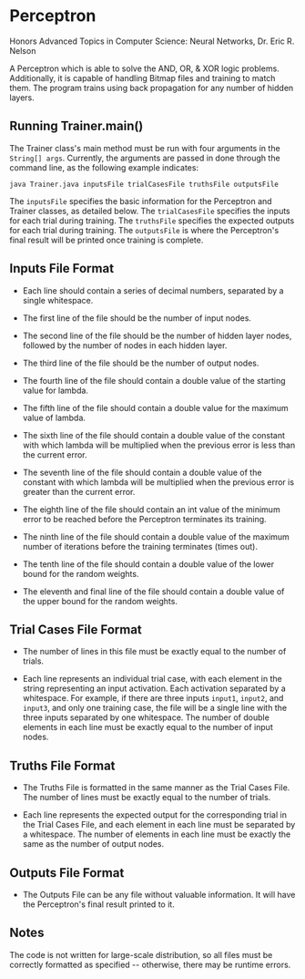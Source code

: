 # Perceptron
Honors Advanced Topics in Computer Science: Neural Networks, Dr. Eric R. Nelson

A Perceptron which is able to solve the AND, OR, & XOR logic problems. Additionally, it is capable of handling
 Bitmap files and training to match them. The program trains using back propagation for any number of hidden layers.

## Running Trainer.main()
The Trainer class's main method must be run with four arguments in the ```String[] args```. Currently, the arguments are passed in
 done through the command line, as the following example indicates:
 
 ```java Trainer.java inputsFile trialCasesFile truthsFile outputsFile```
 
 The ```inputsFile``` specifies the basic information for the Perceptron and Trainer classes, as detailed below.
 The ```trialCasesFile``` specifies the inputs for each trial during training. The ```truthsFile``` specifies the expected
  outputs for each trial during training.
 The ```outputsFile``` is where the Perceptron's final result will be printed once training is complete.
 
 ## Inputs File Format
- Each line should contain a series of decimal numbers, separated by a single whitespace.

- The first line of the file should be the number of input nodes.

- The second line of the file should be the number of hidden layer nodes, followed by the number of nodes in each hidden layer.

- The third line of the file should be the number of output nodes.

- The fourth line of the file should contain a double value of the starting value for lambda.

- The fifth line of the file should contain a double value for the maximum value of lambda.

- The sixth line of the file should contain a double value of the constant with which lambda will be multiplied when the previous
 error is less than the current error.
 
- The seventh line of the file should contain a double value of the constant with which lambda will be multiplied when the
 previous error is greater than the current error.

- The eighth line of the file should contain an int value of the minimum error to be reached before the Perceptron terminates its
 training.

- The ninth line of the file should contain a double value of the maximum number of iterations before the training terminates
 (times out). 
 
- The tenth line of the file should contain a double value of the lower bound for the random weights.

- The eleventh and final line of the file should contain a double value of the upper bound for the random weights.
 
## Trial Cases File Format
- The number of lines in this file must be exactly equal to the number of trials.

- Each line represents an individual trial case, with each element in the string representing an input activation. Each activation
 separated by a whitespace. For example, if there are
 three inputs ```input1```, ```input2```, and ```input3```, and only one training case, the file will be a single line with the
  three inputs separated by one whitespace. The number of double elements in each line must be exactly equal to the number of
   input nodes.

## Truths File Format
- The Truths File is formatted in the same manner as the Trial Cases File. The number of lines must be exactly equal to the
 number of trials.
 
 - Each line represents the expected output for the corresponding trial in the Trial Cases File, and each element in each line
  must be separated by a whitespace. The number of elements in each line must be exactly the same as the number of output nodes.


## Outputs File Format
- The Outputs File can be any file without valuable information. It will have the Perceptron's final result printed to it.

## Notes
The code is not written for large-scale distribution, so all files must be correctly formatted as specified
 -- otherwise, there may be runtime errors.  